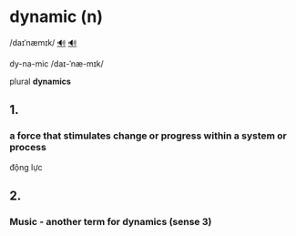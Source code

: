 # dynamic (n)

/daɪˈnæmɪk/ [🔊](https://www.oxfordlearnersdictionaries.com/media/english/uk_pron/c/cha/chaos/chaos__gb_2.mp3) [🔊](https://www.oxfordlearnersdictionaries.com/media/english/uk_pron/c/cha/chaos/chaos__gb_2.mp3)

dy-na-mic /daɪ-ˈnæ-mɪk/

plural **dynamics**

## 1.

### a force that stimulates change or progress within a system or process

động lực

## 2.

### Music - another term for dynamics (sense 3)